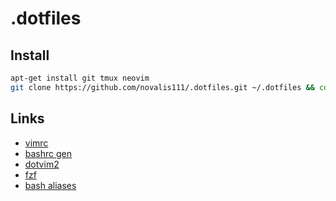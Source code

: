 # .dotfiles

## Install
```bash
apt-get install git tmux neovim
git clone https://github.com/novalis111/.dotfiles.git ~/.dotfiles && cd ~/.dotfiles && bash install.sh && cd -
```

## Links
* [vimrc](https://github.com/amix/vimrc)
* [bashrc gen](http://bashrcgenerator.com/)
* [dotvim2](https://github.com/vitaly/dotvim2)
* [fzf](https://github.com/junegunn/fzf)
* [bash aliases](https://www.cyberciti.biz/tips/bash-aliases-mac-centos-linux-unix.html)
